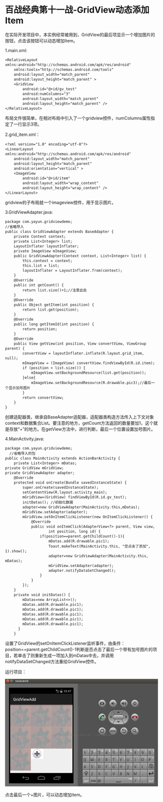 # 百战经典第十一战-GridView动态添加Item

在实际开发项目中，本实例经常被用到，GridView的最后项显示一个增加图片的按钮，点击该按钮可以动态增加Item。

1.main.xml:

```
<RelativeLayout xmlns:android="http://schemas.android.com/apk/res/android"  
    xmlns:tools="http://schemas.android.com/tools"  
    android:layout_width="match_parent"  
    android:layout_height="match_parent" >  
    <GridView  
        android:id="@+id/gv_test"  
        android:numColumns="3"  
        android:layout_width="match_parent"  
        android:layout_height="match_parent" />  
</RelativeLayout>  
```

布局文件很简单，在相对布局中引入了一个gridview控件，numColumns属性指定了一行显示3项。

2.grid_item.xml：

```
<?xml version="1.0" encoding="utf-8"?>  
<LinearLayout xmlns:android="http://schemas.android.com/apk/res/android"  
    android:layout_width="match_parent"  
    android:layout_height="match_parent"  
    android:orientation="vertical" >  
    <ImageView  
        android:id="@+id/item"  
        android:layout_width="wrap_content"  
        android:layout_height="wrap_content" />  
</LinearLayout>  
```

gridview的子布局就一个imageview控件，用于显示图片。

3.GridViewAdapter.java:

```
package com.yayun.gridviewdemo; 
//省略导入 
public class GridViewAdapter extends BaseAdapter {  
    private Context context;  
    private List<Integer> list;  
    LayoutInflater layoutInflater;  
    private ImageView mImageView;  
    public GridViewAdapter(Context context, List<Integer> list) {  
        this.context = context;  
        this.list = list;  
        layoutInflater = LayoutInflater.from(context);  
    }  
    @Override  
    public int getCount() {  
        return list.size()+1;//注意此处  
    }  
    @Override  
    public Object getItem(int position) {  
        return list.get(position);  
    }  
    @Override  
    public long getItemId(int position) {  
        return position;  
    }  
    @Override  
    public View getView(int position, View convertView, ViewGroup parent) {  
        convertView = layoutInflater.inflate(R.layout.grid_item, null);  
        mImageView = (ImageView) convertView.findViewById(R.id.item);  
        if (position < list.size()) {  
            mImageView.setBackgroundResource(list.get(position));  
        }else{  
            mImageView.setBackgroundResource(R.drawable.pic3);//最后一个显示加号图片  
        }  
        return convertView;  
    }  
} 
```

创建适配器类，继承自BaseAdapter适配器，适配器类构造方法传入上下文对象context和数据集合List。要注意的地方，getCount方法返回的数量要加1，这个就是存放“+”的地方。在getView方法中，进行判断，最后一个位置设置加号图片。

4.MainActivity.java:

```
package com.yayun.gridviewdemo;  
  //省略导入的包 
public class MainActivity extends ActionBarActivity {  
    private List<Integer> mDatas;  
private GridView mGridView;  
private GridViewAdapter adapter;  
    @Override  
    protected void onCreate(Bundle savedInstanceState) {  
        super.onCreate(savedInstanceState);  
        setContentView(R.layout.activity_main);  
        mGridView=(GridView) findViewById(R.id.gv_test);  
        initDatas(); //初始化数据 
        adapter=new GridViewAdapter(MainActivity.this,mDatas);  
        mGridView.setAdapter(adapter);  
        mGridView.setOnItemClickListener(new OnItemClickListener() {  
            @Override  
            public void onItemClick(AdapterView<?> parent, View view,  
                    int position, long id) {  
                if(position==parent.getChildCount()-1){  
                    mDatas.add(R.drawable.pic1);  
                    Toast.makeText(MainActivity.this, "您点击了添加", 1).show();  
                    adapter=new GridViewAdapter(MainActivity.this, mDatas);  
                    mGridView.setAdapter(adapter);  
                    adapter.notifyDataSetChanged();  
                }    
            }  
        });     
    }  
    private void initDatas() {  
        mDatas=new ArrayList<>();  
        mDatas.add(R.drawable.pic1);  
        mDatas.add(R.drawable.pic1);  
        mDatas.add(R.drawable.pic1);  
        mDatas.add(R.drawable.pic1);  
        mDatas.add(R.drawable.pic1);  
      }  
    } 
```

设置了GridView的setOnItemClickListener监听事件，由条件：position==parent.getChildCount()-1判断是否点击了最后一个带有加号图片的项目，若单击了则重新生成一项加入到mDatas中去，并调用notifyDataSetChanged方法重绘GridView控件。

运行项目：

![](images/40.png)

点击最后一个+图片，可以动态增加item。